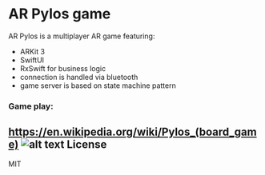 # AR Pylos game

AR Pylos is a multiplayer AR game featuring:
  
  - ARKit 3
  - SwiftUI 
  - RxSwift for business logic 
  - connection  is handled via bluetooth
  - game server is based on state machine pattern

### Game play:

https://en.wikipedia.org/wiki/Pylos_(board_game)
![alt text](https://i.ibb.co/DRTf1Bd/IMG-4042.png)
License
----

MIT
